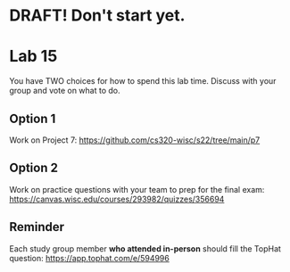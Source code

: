 # DRAFT!  Don't start yet.

# Lab 15

You have TWO choices for how to spend this lab time.  Discuss with your group and vote on what to do.

## Option 1

Work on Project 7: https://github.com/cs320-wisc/s22/tree/main/p7

## Option 2

Work on practice questions with your team to prep for the final exam: https://canvas.wisc.edu/courses/293982/quizzes/356694

## Reminder

Each study group member **who attended in-person** should fill the TopHat question: https://app.tophat.com/e/594996
